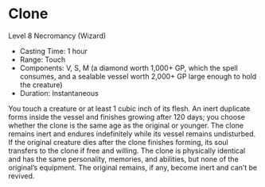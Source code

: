 # Clone
Level 8 Necromancy (Wizard)

- Casting Time: 1 hour
- Range: Touch
- Components: V, S, M (a diamond worth 1,000+ GP, which the spell consumes, and a sealable vessel worth 2,000+ GP large enough to hold the creature)
- Duration: Instantaneous

You touch a creature or at least 1 cubic inch of its flesh. An inert duplicate forms inside the vessel and finishes growing after 120 days; you choose whether the clone is the same age as the original or younger. The clone remains inert and endures indefinitely while its vessel remains undisturbed. If the original creature dies after the clone finishes forming, its soul transfers to the clone if free and willing. The clone is physically identical and has the same personality, memories, and abilities, but none of the original’s equipment. The original remains, if any, become inert and can’t be revived.
